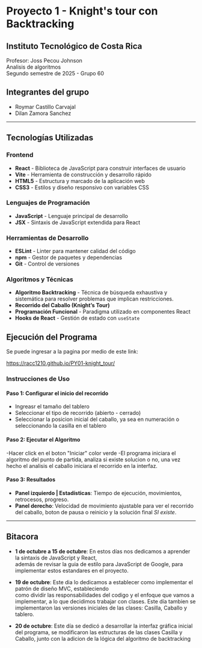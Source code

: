 # Proyecto 1 - Knight's tour con Backtracking

## Instituto Tecnológico de Costa Rica

Profesor: Joss Pecou Johnson  
Analisis de algoritmos  
Segundo semestre de 2025 - Grupo 60

## Integrantes del grupo

- Roymar Castillo Carvajal
- Dilan Zamora Sanchez

---

## Tecnologías Utilizadas

### Frontend

- **React** - Biblioteca de JavaScript para construir interfaces de usuario
- **Vite** - Herramienta de construcción y desarrollo rápido
- **HTML5** - Estructura y marcado de la aplicación web
- **CSS3** - Estilos y diseño responsivo con variables CSS

### Lenguajes de Programación

- **JavaScript** - Lenguaje principal de desarrollo
- **JSX** - Sintaxis de JavaScript extendida para React

### Herramientas de Desarrollo

- **ESLint** - Linter para mantener calidad del código
- **npm** - Gestor de paquetes y dependencias
- **Git** - Control de versiones

### Algoritmos y Técnicas

- **Algoritmo Backtracking** - Técnica de búsqueda exhaustiva y sistemática para resolver problemas que implican restricciones.
- **Recorrido del Caballo (Knight’s Tour)** 
- **Programación Funcional** - Paradigma utilizado en componentes React
- **Hooks de React** - Gestión de estado con `useState`

## Ejecución del Programa

Se puede ingresar a la pagina por medio de este link:

https://racc1210.github.io/PY01-knight_tour/

### Instrucciones de Uso

#### Paso 1: Configurar el inicio del recorrido

- Ingreasr el tamaño del tablero 
- Seleccionar el tipo de recorrido (abierto - cerrado)
- Seleccionar la posicion inicial del caballo, ya sea en numeración o seleccionando la casilla en el tablero

#### Paso 2: Ejecutar el Algoritmo

-Hacer click en el boton "Iniciar" color verde
-El programa iniciara el algoritmo del punto de partida, analiza si existe solucion o no, una vez hecho el analisis el caballo iniciara el recorrido en la interfaz.

#### Paso 3: Resultados

- **Panel izquierdo | Estadísticas**: Tiempo de ejecución, movimientos, retrocesos, progreso.
- **Panel derecho**: Velocidad de movimiento ajustable para ver el recorrido del caballo, boton de pausa o reinicio y la solución final *SI existe*.

---

## Bitacora

- **1 de octubre a 15 de octubre**: En estos días nos dedicamos a aprender la sintaxis de JavaScript y React,  
  además de revisar la guia de estilo para JavaScript de Google, para implementar estos estandares en el proyecto.

- **19 de octubre**: Este dia lo dedicamos a establecer como implementar el patrón de diseño MVC, estableciendo  
  como dividir las responsabilidades del codigo y el enfoque que vamos a implementar, a lo que decidimos trabajar con clases. Este día tambien se implementaron las versiones iniciales de las clases: Casilla, Caballo y tablero.
- **20 de octubre**: Este día se dedicó a desarrollar la interfaz gráfica inicial del programa, se modificaron las estructuras de las clases Casilla y Caballo, junto con la adicion de la lógica del algoritmo de backtracking
